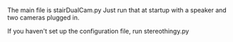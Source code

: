 The main file is stairDualCam.py
Just run that at startup with a speaker and two cameras plugged in.

If you haven't set up the configuration file, run stereothingy.py

